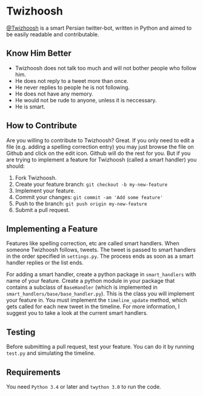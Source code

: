 # Twizhoosh

[@Twizhoosh](https://twitter.com/twizhoosh) is a smart Persian twitter-bot, written in Python and aimed to be easily readable and contributable.
 
## Know Him Better
- Twizhoosh does not talk too much and will not bother people who follow him.
- He does not reply to a tweet more than once.
- He never replies to people he is not following.
- He does not have any memory.
- He would not be rude to anyone, unless it is neccessary.
- He is smart.
 
## How to Contribute
 
Are you willing to contribute to Twizhoosh? Great. If you only need to edit a file (e.g. adding a spelling correction entry) you may just browse the file on Github and click on the edit icon. Github will do the rest for you. But if you are trying to implement a feature for Twizhoosh (called a smart handler) you should:

1. Fork Twizhoosh.
2. Create your feature branch: `git checkout -b my-new-feature`
3. Implement your feature.
4. Commit your changes: `git commit -am 'Add some feature'`
5. Push to the branch: `git push origin my-new-feature`
6. Submit a pull request.
 
## Implementing a Feature
 
Features like spelling correction, etc are called smart handlers. When someone Twizhoosh follows, tweets. The tweet is passed to smart handlers in the order specified in `settings.py`. The process ends as soon as a smart handler replies or the list ends.

For adding a smart handler, create a python package in `smart_handlers` with name of your feature. Create a python module in your package that contains a subclass of `BaseHandler` (which is implemented in `smart_handlers/base/base_handler.py`). This is the class you will implement your feature in. You must implement the `timeline_update` method, which gets called for each new tweet in the timeline. For more information, I suggest you to take a look at the current smart handlers.

## Testing
Before submitting a pull request, test your feature. You can do it by running `test.py` and simulating the timeline.

## Requirements
You need `Python 3.4` or later and `twython 3.0` to run the code.
